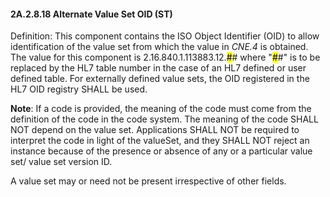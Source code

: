 #### 2A.2.8.18 Alternate Value Set OID (ST)

Definition: This component contains the ISO Object Identifier (OID) to allow identification of the value set from which the value in _CNE.4_ is obtained. The value for this component is 2.16.840.1.113883.12.<mark>#</mark># where "<mark>#</mark>#" is to be replaced by the HL7 table number in the case of an HL7 defined or user defined table. For externally defined value sets, the OID registered in the HL7 OID registry SHALL be used.

**Note**: If a code is provided, the meaning of the code must come from the definition of the code in the code system. The meaning of the code SHALL NOT depend on the value set. Applications SHALL NOT be required to interpret the code in light of the valueSet, and they SHALL NOT reject an instance because of the presence or absence of any or a particular value set/ value set version ID.

A value set may or need not be present irrespective of other fields.
